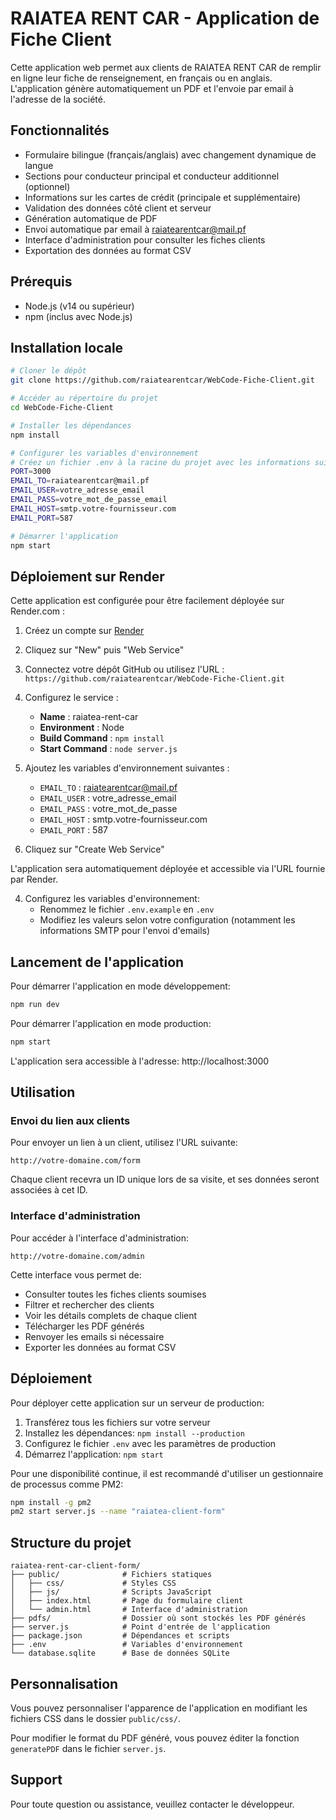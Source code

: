 # RAIATEA RENT CAR - Application de Fiche Client

Cette application web permet aux clients de RAIATEA RENT CAR de remplir en ligne leur fiche de renseignement, en français ou en anglais. L'application génère automatiquement un PDF et l'envoie par email à l'adresse de la société.

## Fonctionnalités

- Formulaire bilingue (français/anglais) avec changement dynamique de langue
- Sections pour conducteur principal et conducteur additionnel (optionnel)
- Informations sur les cartes de crédit (principale et supplémentaire)
- Validation des données côté client et serveur
- Génération automatique de PDF
- Envoi automatique par email à raiatearentcar@mail.pf
- Interface d'administration pour consulter les fiches clients
- Exportation des données au format CSV

## Prérequis

- Node.js (v14 ou supérieur)
- npm (inclus avec Node.js)

## Installation locale

```bash
# Cloner le dépôt
git clone https://github.com/raiatearentcar/WebCode-Fiche-Client.git

# Accéder au répertoire du projet
cd WebCode-Fiche-Client

# Installer les dépendances
npm install

# Configurer les variables d'environnement
# Créez un fichier .env à la racine du projet avec les informations suivantes :
PORT=3000
EMAIL_TO=raiatearentcar@mail.pf
EMAIL_USER=votre_adresse_email
EMAIL_PASS=votre_mot_de_passe_email
EMAIL_HOST=smtp.votre-fournisseur.com
EMAIL_PORT=587

# Démarrer l'application
npm start
```

## Déploiement sur Render

Cette application est configurée pour être facilement déployée sur Render.com :

1. Créez un compte sur [Render](https://render.com/)
2. Cliquez sur "New" puis "Web Service"
3. Connectez votre dépôt GitHub ou utilisez l'URL : `https://github.com/raiatearentcar/WebCode-Fiche-Client.git`
4. Configurez le service :
   - **Name** : raiatea-rent-car
   - **Environment** : Node
   - **Build Command** : `npm install`
   - **Start Command** : `node server.js`

5. Ajoutez les variables d'environnement suivantes :
   - `EMAIL_TO` : raiatearentcar@mail.pf
   - `EMAIL_USER` : votre_adresse_email
   - `EMAIL_PASS` : votre_mot_de_passe
   - `EMAIL_HOST` : smtp.votre-fournisseur.com
   - `EMAIL_PORT` : 587

6. Cliquez sur "Create Web Service"

L'application sera automatiquement déployée et accessible via l'URL fournie par Render.

4. Configurez les variables d'environnement:
   - Renommez le fichier `.env.example` en `.env`
   - Modifiez les valeurs selon votre configuration (notamment les informations SMTP pour l'envoi d'emails)

## Lancement de l'application

Pour démarrer l'application en mode développement:

```bash
npm run dev
```

Pour démarrer l'application en mode production:

```bash
npm start
```

L'application sera accessible à l'adresse: http://localhost:3000

## Utilisation

### Envoi du lien aux clients

Pour envoyer un lien à un client, utilisez l'URL suivante:
```
http://votre-domaine.com/form
```

Chaque client recevra un ID unique lors de sa visite, et ses données seront associées à cet ID.

### Interface d'administration

Pour accéder à l'interface d'administration:
```
http://votre-domaine.com/admin
```

Cette interface vous permet de:
- Consulter toutes les fiches clients soumises
- Filtrer et rechercher des clients
- Voir les détails complets de chaque client
- Télécharger les PDF générés
- Renvoyer les emails si nécessaire
- Exporter les données au format CSV

## Déploiement

Pour déployer cette application sur un serveur de production:

1. Transférez tous les fichiers sur votre serveur
2. Installez les dépendances: `npm install --production`
3. Configurez le fichier `.env` avec les paramètres de production
4. Démarrez l'application: `npm start`

Pour une disponibilité continue, il est recommandé d'utiliser un gestionnaire de processus comme PM2:

```bash
npm install -g pm2
pm2 start server.js --name "raiatea-client-form"
```

## Structure du projet

```
raiatea-rent-car-client-form/
├── public/              # Fichiers statiques
│   ├── css/             # Styles CSS
│   ├── js/              # Scripts JavaScript
│   ├── index.html       # Page du formulaire client
│   └── admin.html       # Interface d'administration
├── pdfs/                # Dossier où sont stockés les PDF générés
├── server.js            # Point d'entrée de l'application
├── package.json         # Dépendances et scripts
├── .env                 # Variables d'environnement
└── database.sqlite      # Base de données SQLite
```

## Personnalisation

Vous pouvez personnaliser l'apparence de l'application en modifiant les fichiers CSS dans le dossier `public/css/`.

Pour modifier le format du PDF généré, vous pouvez éditer la fonction `generatePDF` dans le fichier `server.js`.

## Support

Pour toute question ou assistance, veuillez contacter le développeur.
